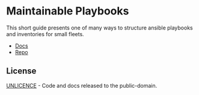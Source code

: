 Maintainable Playbooks
======================

This short guide presents one of many ways to structure ansible playbooks and
inventories for small fleets.

* [Docs](https://ansible-maintainable-playbooks.readthedocs.io/en/latest/)
* [Repo](https://github.com/znerol/ansible-maintainable-playbooks)

License
-------

[UNLICENCE](UNLICENCE) - Code and docs released to the public-domain.

